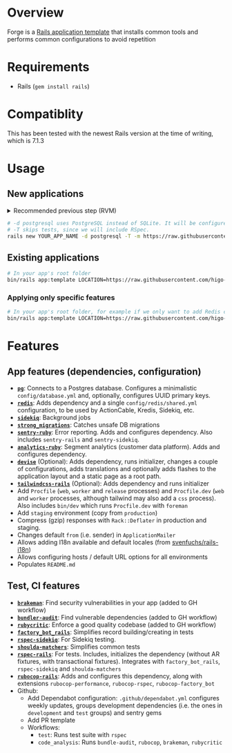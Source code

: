 # Overview

Forge is a [Rails application template](https://guides.rubyonrails.org/rails_application_templates.html) that installs common tools and performs common configurations to avoid repetition

# Requirements

- Rails (`gem install rails`)

# Compatiblity

This has been tested with the newest Rails version at the time of writing, which is 7.1.3

# Usage

## New applications

<details>
<summary>Recommended previous step (RVM)</summary>

Use RVM or a similar Ruby version manager and isolate this app to its own gemset. With RVM, you can do this by adding `.ruby-version` and `.ruby-gemset` files in a new folder. If you do this, instead of calling `rails new YOUR_APP_NAME`, you can use `rails new .` in the command below.
</details>

```sh
# -d postgresql uses PostgreSQL instead of SQLite. It will be configured as expected.
# -T skips tests, since we will include RSpec.
rails new YOUR_APP_NAME -d postgresql -T -m https://raw.githubusercontent.com/higo-app/forge/main/lib/template.rb
```

## Existing applications

```sh
# In your app's root folder
bin/rails app:template LOCATION=https://raw.githubusercontent.com/higo-app/forge/main/lib/template.rb
```

### Applying only specific features

```sh
# In your app's root folder, for example if we only want to add Redis config
bin/rails app:template LOCATION=https://raw.githubusercontent.com/higo-app/forge/main/lib/settings/redis.rb
```

# Features

## App features (dependencies, configuration)

- **[`pg`](https://github.com/ged/ruby-pg)**: Connects to a Postgres database. Configures a minimalistic `config/database.yml` and, optionally, configures UUID primary keys.
- **[`redis`](https://github.com/redis/redis-rb)**: Adds dependency and a single `config/redis/shared.yml` configuration, to be used by ActionCable, Kredis, Sidekiq, etc.
- **[`sidekiq`](https://github.com/sidekiq/sidekiq)**: Background jobs
- **[`strong_migrations`](https://github.com/ankane/strong_migrations)**: Catches unsafe DB migrations
- **[`sentry-ruby`](https://github.com/getsentry/sentry-ruby)**: Error reporting. Adds and configures dependency. Also includes `sentry-rails` and `sentry-sidekiq`.
- **[`analytics-ruby`](https://github.com/segmentio/analytics-ruby)**: Segment analytics (customer data platform). Adds and configures dependency.
- **[`devise`](https://github.com/heartcombo/devise)** (Optional): Adds dependency, runs initializer, changes a couple of configurations, adds translations and optionally adds flashes to the application layout and a static page as a root path.
- **[`tailwindcss-rails`](https://github.com/rails/tailwindcss-rails)** (Optional): Adds dependency and runs initializer
- Add `Procfile` (`web`, `worker` and `release` processes) and `Procfile.dev` (`web` and `worker` processes, although tailwind may also add a `css` process). Also includes `bin/dev` which runs `Procfile.dev` with `foreman`
- Add `staging` environment (copy from `production`)
- Compress (gzip) responses with `Rack::Deflater` in production and staging.
- Changes default `from` (i.e. sender) in `ApplicationMailer`
- Allows adding I18n available and default locales (from [svenfuchs/rails-i18n](https://github.com/svenfuchs/rails-i18n/tree/master))
- Allows configuring hosts / default URL options for all environments
- Populates `README.md`

## Test, CI features

- **[`brakeman`](https://github.com/presidentbeef/brakeman)**: Find security vulnerabilities in your app (added to GH workflow)
- **[`bundler-audit`](https://github.com/rubysec/bundler-audit)**: Find vulnerable dependencies (added to GH workflow)
- **[`rubycritic`](https://github.com/whitesmith/rubycritic)**: Enforce a good quality codebase (added to GH workflow)
- **[`factory_bot_rails`](https://github.com/thoughtbot/factory_bot_rails)**: Simplifies record building/creating in tests
- **[`rspec-sidekiq`](https://github.com/wspurgin/rspec-sidekiq)**: For Sidekiq testing.
- **[`shoulda-matchers`](https://github.com/thoughtbot/shoulda-matchers)**: Simplifies common tests
- **[`rspec-rails`](https://github.com/rspec/rspec-rails)**: For tests. Includes, initializes the dependency (without AR fixtures, with transactional fixtures). Integrates with `factory_bot_rails`, `rspec-sidekiq` and `shoulda-matchers`
- **[`rubocop-rails`](https://github.com/rubocop/rubocop-rails)**: Adds and configures this dependency, along with extensions `rubocop-performance`, `rubocop-rspec`, `rubocop-factory_bot`
- Github:
  - Add Dependabot configuration: `.github/dependabot.yml` configures weekly updates, groups development dependencies (i.e. the ones in `development` and `test` groups) and sentry gems
  - Add PR template
  - Workflows:
    - `test`: Runs test suite with `rspec`
    - `code_analysis`: Runs `bundle-audit`, `rubocop`, `brakeman`, `rubycritic`
